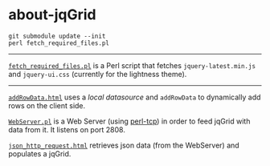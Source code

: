 # about-jqGrid


    git submodule update --init
    perl fetch_required_files.pl

-----

[`fetch_required_files.pl`](https://github.com/ReneNyffenegger/about-jqGrid/blob/master/fetch_required_files.pl) is a Perl script that fetches `jquery-latest.min.js` and
`jquery-ui.css` (currently for the lightness theme).


-----

[`addRowData.html`](https://github.com/ReneNyffenegger/about-jqGrid/blob/master/addRowData.html) uses a *local datasource* and `addRowData` to dynamically add rows on the client side.

[`WebServer.pl`](https://github.com/ReneNyffenegger/about-jqGrid/blob/master/WebServer.pl) is a Web Server (using [perl-tcp](https://github.com/ReneNyffenegger/perl-tcp)) in order
to feed jqGrid with data from it. It listens on port 2808.

[`json_http_request.html`](https://github.com/ReneNyffenegger/about-jqGrid/blob/master/json_http_request.html) retrieves json data (from the WebServer) and populates
a jqGrid.
